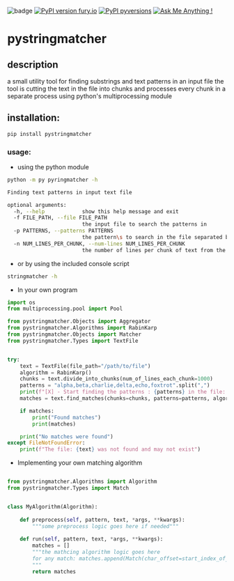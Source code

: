 ![badge](https://github.com/aviadtamir/pystringmatcher/workflows/pystringmatcher%20CI%5cCD/badge.svg)
[![PyPI version fury.io](https://badge.fury.io/py/pystringmatcher.svg)](https://pypi.python.org/pypi/pystringmatcher/)
[![PyPI pyversions](https://img.shields.io/pypi/pyversions/pystringmatcher.svg)](https://pypi.python.org/pypi/pystringmatcher/)
[![Ask Me Anything !](https://img.shields.io/badge/Ask%20me-anything-1abc9c.svg)](https://github.com/aviadtamir/pystringmatcher)
# pystringmatcher

## description
a small utility tool for finding substrings and text patterns in an input file
the tool is cutting the text in the file into chunks and processes every chunk in a separate process
using python's multiprocessing module

## installation:
```bash
pip install pystringmatcher
```

### usage:
* using the python module
```bash
python -m py pyringmatcher -h

Finding text patterns in input text file

optional arguments:
  -h, --help            show this help message and exit
  -f FILE_PATH, --file FILE_PATH
                        the input file to search the patterns in
  -p PATTERNS, --patterns PATTERNS
                        the pattern\s to search in the file separated by ,
  -n NUM_LINES_PER_CHUNK, --num-lines NUM_LINES_PER_CHUNK
                        the number of lines per chunk of text from the input file
```

* or by using the included console script

```bash
stringmatcher -h 
```
* In your own program

```python
import os
from multiprocessing.pool import Pool

from pystringmatcher.Objects import Aggregator
from pystringmatcher.Algorithms import RabinKarp
from pystringmatcher.Objects import Matcher
from pystringmatcher.Types import TextFile


try:
    text = TextFile(file_path="/path/to/file")
    algorithm = RabinKarp()
    chunks = text.divide_into_chunks(num_of_lines_each_chunk=1000)
    patterns = "alpha,beta,charlie,delta,echo,foxtrot".split(",")
    print(f"[X] - Start finding the patterns : {patterns} in the file: {text}")
    matches = text.find_matches(chunks=chunks, patterns=patterns, algorithm=algorithm)

    if matches:
        print("Found matches")
        print(matches)

    print("No matches were found")
except FileNotFoundError:
    print(f"The file: {text} was not found and may not exist")
``` 
* Implementing your own matching algorithm
```python

from pystringmatcher.Algorithms import Algorithm
from pystringmatcher.Types import Match


class MyAlgorithm(Algorithm):
    
    def preprocess(self, pattern, text, *args, **kwargs):
        """some preprocess logic goes here if needed"""
    
    def run(self, pattern, text, *args, **kwargs):
        matches = []
        """the mathcing algorithm logic goes here
        for any match: matches.append(Match(char_offset=start_index_of_match)) 
        """         
        return matches
        
```